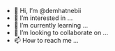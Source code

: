 - 👋 Hi, I’m @demhatnebii
- 👀 I’m interested in ...
- 🌱 I’m currently learning ...
- 💞️ I’m looking to collaborate on ...
- 📫 How to reach me ...

<!---
demhatnebii/demhatnebii is a ✨ special ✨ repository because its `README.md` (this file) appears on your GitHub profile.
You can click the Preview link to take a look at your changes.
--->
